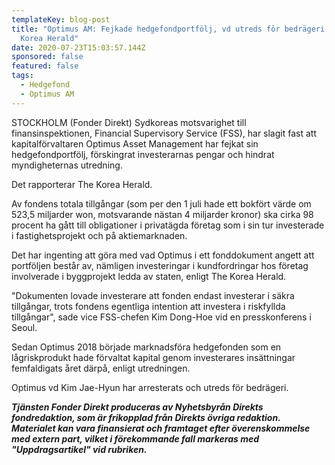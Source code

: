 ```yaml
---
templateKey: blog-post
title: "Optimus AM: Fejkade hedgefondportfölj, vd utreds för bedrägeri - The
  Korea Herald"
date: 2020-07-23T15:03:57.144Z
sponsored: false
featured: false
tags:
  - Hedgefond
  - Optimus AM
---
```

STOCKHOLM (Fonder Direkt) Sydkoreas motsvarighet till finansinspektionen, Financial Supervisory Service (FSS), har slagit fast att kapitalförvaltaren Optimus Asset Management har fejkat sin hedgefondportfölj, förskingrat investerarnas pengar och hindrat myndigheternas utredning.

Det rapporterar The Korea Herald.

Av fondens totala tillgångar (som per den 1 juli hade ett bokfört värde om 523,5 miljarder won, motsvarande nästan 4 miljarder kronor) ska cirka 98 procent ha gått till obligationer i privatägda företag som i sin tur investerade i fastighetsprojekt och på aktiemarknaden.

Det har ingenting att göra med vad Optimus i ett fonddokument angett att portföljen består av, nämligen investeringar i kundfordringar hos företag involverade i byggprojekt ledda av staten, enligt The Korea Herald.

"Dokumenten lovade investerare att fonden endast investerar i säkra tillgångar, trots fondens egentliga intention att investera i riskfyllda tillgångar", sade vice FSS-chefen Kim Dong-Hoe vid en presskonferens i Seoul.

Sedan Optimus 2018 började marknadsföra hedgefonden som en lågriskprodukt hade förvaltat kapital genom investerares insättningar femfaldigats året därpå, enligt utredningen.

Optimus vd Kim Jae-Hyun har arresterats och utreds för bedrägeri.

***Tjänsten Fonder Direkt produceras av Nyhetsbyrån Direkts fondredaktion, som är frikopplad från Direkts övriga redaktion. Materialet kan vara finansierat och framtaget efter överenskommelse med extern part, vilket i förekommande fall markeras med "Uppdragsartikel" vid rubriken.***